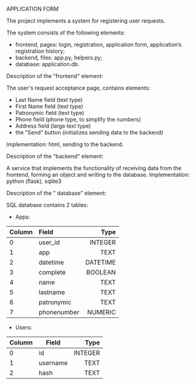 APPLICATION FORM

The project implements a system for registering user requests.

The system consists of the following elements:
- frontend, pages: login, registration, application form, application’s registration history;
- backend, files: app.py, helpers.py;
- database: application.db.


Description of the "frontend" element:

The user's request acceptance page, contains elements:
- Last Name field (text type)
- First Name field (text type)
- Patronymic field (text type)
- Phone field (phone type, to simplify the numbers)
- Address field (large text type)
- the "Send" button (initializes sending data to the backend)

Implementation: html, sending to the backend.


Description of the "backend" element:

A service that implements the functionality of receiving data from the frontend, forming an object and writing to the database.
Implementation: python (flask), sqlite3

Description of the " database" element:

SQL database contains 2 tables:

-	Apps:

|Column	|Field	      |Type      |
|:------|:------------|---------:|
| 0     | user_id     | INTEGER	 |
| 1	    | app	        | TEXT	 |
| 2	    | datetime    | DATETIME |
| 3	    | complete    | BOOLEAN	 |
| 4		  | name	      | TEXT	 |
| 5		  | lastname    | TEXT	 |
| 6		  | patronymic  | TEXT	 |
| 7	    | phonenumber | NUMERIC	 |

- Users:

| Column	| Field	    | Type	 |
|---------|-----------|-------:|
| 0	      | id		    | INTEGER|
| 1	      | username	| TEXT   |
| 2		    | hash	    | TEXT	 |


